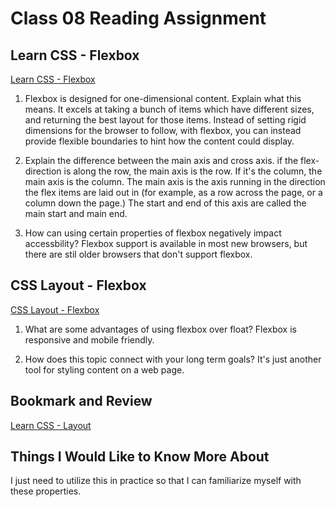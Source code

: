 # Class 08 Reading Assignment

## Learn CSS - Flexbox

[Learn CSS - Flexbox](https://web.dev/learn/css/flexbox/)

1. Flexbox is designed for one-dimensional content. Explain what this means.
It excels at taking a bunch of items which have different sizes, and returning the best layout for those items. Instead of setting rigid dimensions for the browser to follow, with flexbox, you can instead provide flexible boundaries to hint how the content could display.

2. Explain the difference between the main axis and cross axis.
if the flex-direction is along the row, the main axis is the row. If it's the column, the main axis is the column. The main axis is the axis running in the direction the flex items are laid out in (for example, as a row across the page, or a column down the page.) The start and end of this axis are called the main start and main end.

3. How can using certain properties of flexbox negatively impact accessbility?
Flexbox support is available in most new browsers, but there are stil older browsers that don't support flexbox.

## CSS Layout - Flexbox

[CSS Layout - Flexbox](https://developer.mozilla.org/en-US/docs/Learn/CSS/CSS_layout/Flexbox)

1. What are some advantages of using flexbox over float?
Flexbox is responsive and mobile friendly.

2. How does this topic connect with your long term goals?
It's just another tool for styling content on a web page.

## Bookmark and Review

[Learn CSS - Layout](https://web.dev/learn/css/layout/)

## Things I Would Like to Know More About
I just need to utilize this in practice so that I can familiarize myself with these properties.